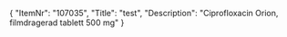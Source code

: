 {
  "ItemNr": "107035",
  "Title": "test",
  "Description": "Ciprofloxacin Orion, filmdragerad tablett 500 mg"
}
